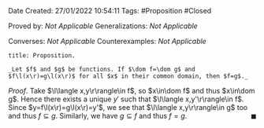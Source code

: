 <br />
<br />

Date Created: 27/01/2022 10:54:11
Tags: #Proposition #Closed 

Proved by: _Not Applicable_
Generalizations: _Not Applicable_

Converses: _Not Applicable_
Counterexamples: _Not Applicable_

``` ad-Proposition
title: Proposition.

_Let $f$ and $g$ be functions. If $\dom f=\dom g$ and $f\l(x\r)=g\l(x\r)$ for all $x$ in their common domain, then $f=g$._

```

_Proof_. Take $\l\langle x,y\r\rangle\in f$, so $x\in\dom f$ and thus $x\in\dom g$. Hence there exists a unique $y'$ such that $\l\langle x,y'\r\rangle\in f$. Since $y=f\l(x\r)=g\l(x\r)=y'$, we see that $\l\langle x,y\r\rangle\in g$ too and thus $f\subseteq g$. Similarly, we have $g\subseteq f$ and thus $f=g$.<span style="float:right;">$\blacksquare$</span>
